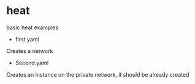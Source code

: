 # heat
basic heat examples

- first.yaml

Creates a network


- Second.yaml

Creates an instance on the private network, it should be already created
